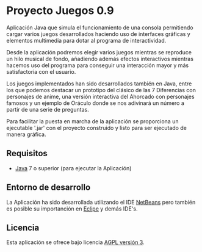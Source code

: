 Proyecto Juegos 0.9
================================

Aplicación Java que simula el funcionamiento de una consola permitiendo cargar varios juegos
desarrollados haciendo uso de interfaces gráficas y elementos multimedia para dotar al programa de 
interactividad.

Desde la aplicación podremos elegir varios juegos mientras se reproduce un hilo musical de fondo,
añadiendo además efectos interactivos mientras hacemos uso del programa para conseguir una interacción 
mayor y más satisfactoria con el usuario.

Los juegos implementados han sido desarrollados también en Java, entre los que podemos destacar
un prototipo del clásico de las 7 Diferencias con personajes de anime, una versión interactiva del
Ahorcado con personajes famosos y un ejemplo de Oráculo donde se nos adivinará un número a partir
de una serie de preguntas.

Para facilitar la puesta en marcha de la aplicación se proporciona un ejecutable '.jar' con el 
proyecto construido y listo para ser ejecutado de manera gráfica.

## Requisitos
- [Java] 7 o superior (para ejecutar la Aplicación)

## Entorno de desarrollo
La Aplicación ha sido desarrollada utilizando el IDE [NetBeans] pero también es posible su 
importanción en [Eclipe] y demás IDE's.


## Licencia
Esta aplicación se ofrece bajo licencia [AGPL versión 3].

[AGPL versión 3]: http://www.gnu.org/licenses/agpl.html
[NetBeans]: https://netbeans.org/
[Eclipe]: https://eclipse.org/
[Java]: https://www.java.com/

